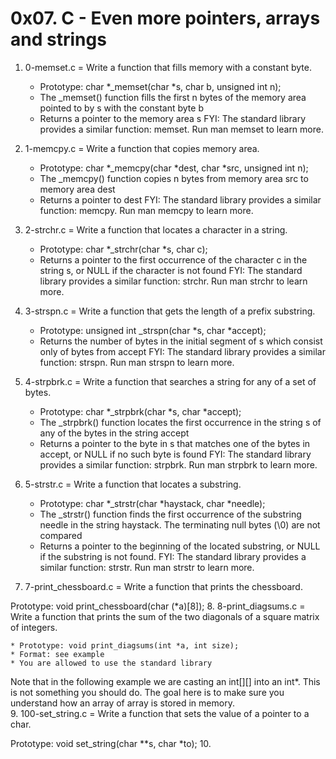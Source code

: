 # 0x07. C - Even more pointers, arrays and strings

1. 0-memset.c = Write a function that fills memory with a constant byte.

	* Prototype: char *_memset(char *s, char b, unsigned int n);
	* The _memset() function fills the first n bytes of the memory area pointed to by s with the constant byte b
	* Returns a pointer to the memory area s
FYI: The standard library provides a similar function: memset. Run man memset to learn more.
2. 1-memcpy.c = Write a function that copies memory area.

	* Prototype: char *_memcpy(char *dest, char *src, unsigned int n);
	* The _memcpy() function copies n bytes from memory area src to memory area dest
	* Returns a pointer to dest
FYI: The standard library provides a similar function: memcpy. Run man memcpy to learn more. 
3. 2-strchr.c = Write a function that locates a character in a string.

	* Prototype: char *_strchr(char *s, char c);
	* Returns a pointer to the first occurrence of the character c in the string s, or NULL if the character is not found
FYI: The standard library provides a similar function: strchr. Run man strchr to learn more. 
4. 3-strspn.c = Write a function that gets the length of a prefix substring.

	* Prototype: unsigned int _strspn(char *s, char *accept);
	* Returns the number of bytes in the initial segment of s which consist only of bytes from accept
FYI: The standard library provides a similar function: strspn. Run man strspn to learn more. 
5. 4-strpbrk.c = Write a function that searches a string for any of a set of bytes.

	* Prototype: char *_strpbrk(char *s, char *accept);
	* The _strpbrk() function locates the first occurrence in the string s of any of the bytes in the string accept
	* Returns a pointer to the byte in s that matches one of the bytes in accept, or NULL if no such byte is found
FYI: The standard library provides a similar function: strpbrk. Run man strpbrk to learn more. 
6. 5-strstr.c = Write a function that locates a substring.

	* Prototype: char *_strstr(char *haystack, char *needle);
	* The _strstr() function finds the first occurrence of the substring needle in the string haystack. The terminating null bytes (\0) are not compared
	* Returns a pointer to the beginning of the located substring, or NULL if the substring is not found.
FYI: The standard library provides a similar function: strstr. Run man strstr to learn more. 
7. 7-print_chessboard.c = Write a function that prints the chessboard.

Prototype: void print_chessboard(char (*a)[8]);
8. 8-print_diagsums.c = Write a function that prints the sum of the two diagonals of a square matrix of integers.

	* Prototype: void print_diagsums(int *a, int size);
	* Format: see example
	* You are allowed to use the standard library
Note that in the following example we are casting an int[][] into an int*. This is not something you should do. The goal here is to make sure you understand how an array of array is stored in memory.  
9. 100-set_string.c = Write a function that sets the value of a pointer to a char.

Prototype: void set_string(char **s, char *to);
10.  
